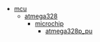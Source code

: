 * [mcu](mcu)
  * [atmega328](mcu/atmega328)
    * [microchip](mcu/atmega328/microchip)
      * [atmega328p_pu](mcu/atmega328/microchip/atmega328p_pu)

